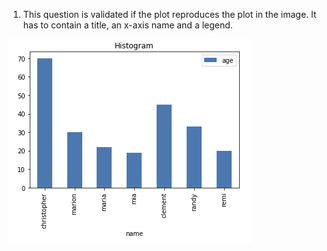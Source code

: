 1. This question is validated if the plot reproduces the plot in the image. It has to contain a title, an x-axis name and a legend.

![alt text][logo]

[logo]: ../images/w1day03_ex1_plot1.png "Bar plot ex1"